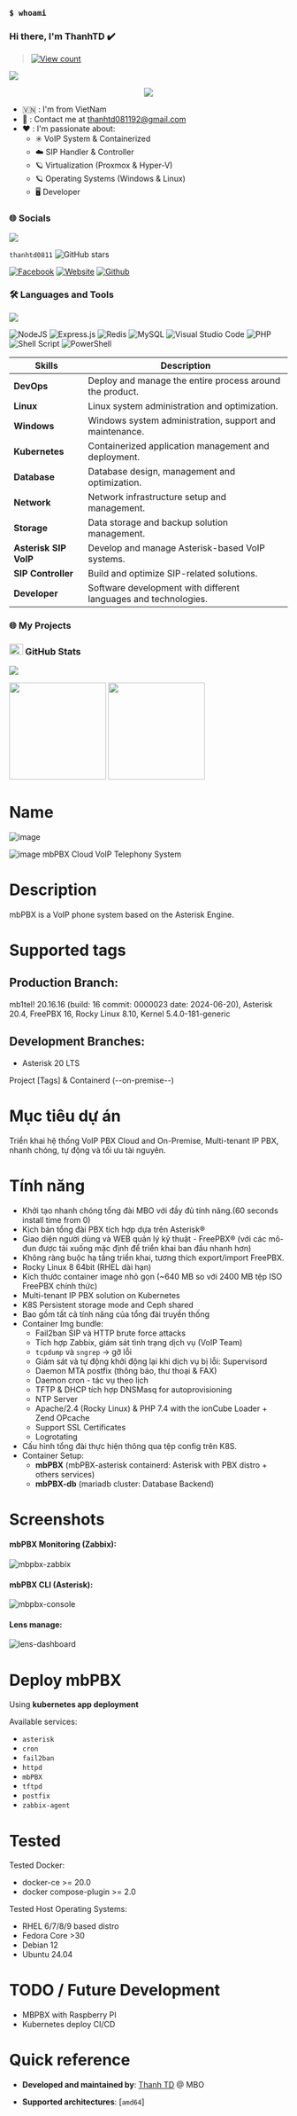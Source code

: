 ### `$ whoami`

### Hi there, I'm ThanhTD ✔️

> [![View count](https://visitcount.itsvg.in/api?id=cfotel2604&color=6&icon=0&pretty=true)](https://visitcount.itsvg.in/api?id=cfotel2604)

<img src="https://user-images.githubusercontent.com/73097560/115834477-dbab4500-a447-11eb-908a-139a6edaec5c.gif">

<p align="center" color="#36BCF7FF"><img src="https://readme-typing-svg.herokuapp.com?lines=I'm+a+Full+Stack+Developer;I'm+a+System+Engineer;I'm+a+DevSecOps Engineer"></p>

- 🇻🇳 : I'm from VietNam
- 📧 : Contact me at [thanhtd081192@gmail.com](mailto:thanhtd081192@gmail)
- ❤️ : I'm passionate about:
  - ✳️ VoIP System & Containerized
  - ☁️ SIP Handler & Controller
  - 🪐 Virtualization (Proxmox & Hyper-V)
  - 🪐 Operating Systems (Windows & Linux)
  - 🖥️ Developer

### 🌐 Socials
<img src="https://user-images.githubusercontent.com/73097560/115834477-dbab4500-a447-11eb-908a-139a6edaec5c.gif">

`thanhtd0811`
![GitHub stars](https://img.shields.io/github/stars/cfotel2604?style=social)

[![Facebook](https://img.shields.io/badge/Facebook-1877F2?style=for-the-badge&logo=facebook&logoColor=white)](https://www.facebook.com/tran.thanh.549)
[![Website](https://img.shields.io/badge/website-000000?style=for-the-badge&logo=About.me&logoColor=white)](https://blog.network.com/)
[![Github](https://img.shields.io/badge/GitHub-100000?style=for-the-badge&logo=github&logoColor=white)](https://github.com/cfotel2604/)

### 🛠 Languages and Tools
<img src="https://user-images.githubusercontent.com/73097560/115834477-dbab4500-a447-11eb-908a-139a6edaec5c.gif">

![NodeJS](https://img.shields.io/badge/node.js-6DA55F?style=for-the-badge&logo=node.js&logoColor=white)
![Express.js](https://img.shields.io/badge/express.js-%23404d59.svg?style=for-the-badge&logo=express&logoColor=%2361DAFB)
![Redis](https://img.shields.io/badge/redis-%23DD0031.svg?style=for-the-badge&logo=redis&logoColor=white)
![MySQL](https://img.shields.io/badge/mysql-4479A1.svg?style=for-the-badge&logo=mysql&logoColor=white)
![Visual Studio Code](https://img.shields.io/badge/Visual%20Studio%20Code-0078d7.svg?style=for-the-badge&logo=visual-studio-code&logoColor=white)
![PHP](https://img.shields.io/badge/php-%23777BB4.svg?style=for-the-badge&logo=php&logoColor=white)
![Shell Script](https://img.shields.io/badge/shell_script-%23121011.svg?style=for-the-badge&logo=gnu-bash&logoColor=white)
![PowerShell](https://img.shields.io/badge/PowerShell-%235391FE.svg?style=for-the-badge&logo=powershell&logoColor=white)

| Skills                      | Description                               				 		|
|-----------------------------|-----------------------------------------------------------------|
| **DevOps**                  | Deploy and manage the entire process around the product. 	 	|
| **Linux**                   | Linux system administration and optimization.			 		|
| **Windows**                 | Windows system administration, support and maintenance.	 		|
| **Kubernetes**              | Containerized application management and deployment. 		    |
| **Database**                | Database design, management and optimization.  			 		|
| **Network**                 | Network infrastructure setup and management.			 		|
| **Storage**                 | Data storage and backup solution management.			 		|
| **Asterisk SIP VoIP**       | Develop and manage Asterisk-based VoIP systems.			 		|
| **SIP Controller** 		  | Build and optimize SIP-related solutions. 				 		|
| **Developer**               | Software development with different languages ​​and technologies. |

### 🌐 My Projects

### <img src="https://media.giphy.com/media/cj87CxfRtrUifF3Ryk/giphy.gif" width="25px" height="20px"> GitHub Stats
<img src="https://user-images.githubusercontent.com/73097560/115834477-dbab4500-a447-11eb-908a-139a6edaec5c.gif">

[<img src="https://github-readme-stats.vercel.app/api?username=cfotel2604&show_icons=true&count_private=true&bg_color=30,e96443,904e95&title_color=fff&text_color=fff&include_all_commits=true" height="175">](https://github-readme-stats.vercel.app/api?username=cfotel2604)
[<img src="https://github-readme-stats.vercel.app/api/top-langs/?username=ugoviti&layout=compact&bg_color=30,e96443,904e95&title_color=fff&text_color=fff" height="175">](https://github-readme-stats.vercel.app/api/top-langs/?username=ugoviti)



# Name
![image](https://github.com/user-attachments/assets/8a265034-56de-4e10-9fa7-28cea6411920)

![image](https://github.com/user-attachments/assets/9a8dd0ba-b3d5-420c-bea6-6585f4018997) mbPBX Cloud VoIP Telephony System

# Description
mbPBX is a VoIP phone system based on the Asterisk Engine.

# Supported tags

## Production Branch:
mb1tel! 20.16.16 (build: 16 commit: 0000023 date: 2024-06-20), Asterisk 20.4, FreePBX 16, Rocky Linux 8.10, Kernel 5.4.0-181-generic

## Development Branches:
* Asterisk 20 LTS

Project [Tags] & Containerd (--on-premise--)

# Mục tiêu dự án
Triển khai hệ thống VoIP PBX Cloud and On-Premise, Multi-tenant IP PBX, nhanh chóng, tự động và tối ưu tài nguyên.

# Tính năng
- Khởi tạo nhanh chóng tổng đài MBO với đầy đủ tính năng.(60 seconds install time from 0)
- Kịch bản tổng đài PBX tích hợp dựa trên Asterisk®
- Giao diện người dùng và WEB quản lý kỹ thuật - FreePBX® (với các mô-đun được tải xuống mặc định để triển khai ban đầu nhanh hơn)
- Không ràng buộc hạ tầng triển khai, tương thích export/import FreePBX.
- Rocky Linux 8 64bit (RHEL dài hạn)
- Kích thước container image nhỏ gọn (~640 MB so với 2400 MB tệp ISO FreePBX chính thức)
- Multi-tenant IP PBX solution on Kubernetes
- K8S Persistent storage mode and Ceph shared
- Bao gồm tất cả tính năng của tổng đài truyền thống
- Container Img bundle:
	+ Fail2ban SIP và HTTP brute force attacks
	+ Tích hợp Zabbix, giám sát tình trạng dịch vụ (VoIP Team)
	+ `tcpdump` và `sngrep` -> gỡ lỗi
	+ Giám sát và tự động khởi động lại khi dịch vụ bị lỗi: Supervisord
	+ Daemon MTA postfix (thông báo, thư thoại & FAX)
	+ Daemon cron - tác vụ theo lịch
	+ TFTP & DHCP tích hợp DNSMasq for autoprovisioning
	+ NTP Server
	+ Apache/2.4 (Rocky Linux) & PHP 7.4 with the ionCube Loader + Zend OPcache
	+ Support SSL Certificates 
	+ Logrotating
- Cấu hình tổng đài thực hiện thông qua tệp config trên K8S.
- Container Setup:
  - **mbPBX** (mbPBX-asterisk containerd: Asterisk with PBX distro + others services)
  - **mbPBX-db** (mariadb cluster: Database Backend)

# Screenshots
#### mbPBX Monitoring (Zabbix):
![mbpbx-zabbix](https://github.com/user-attachments/assets/84d392da-e1f2-43f0-a191-30d5bc0b1aed)

#### mbPBX CLI (Asterisk):
![mbpbx-console](https://github.com/user-attachments/assets/c72bc4c4-06a9-45fb-8d50-b4893d4e8187)

#### Lens manage:
![lens-dashboard](https://github.com/user-attachments/assets/d9b9a73d-08bd-40b5-98ed-5d33a369827a)

# Deploy mbPBX
Using **kubernetes app deployment**

Available services:  
  - `asterisk`
  - `cron`
  - `fail2ban`
  - `httpd`
  - `mbPBX`
  - `tftpd`
  - `postfix`
  - `zabbix-agent`

# Tested
Tested Docker:
  - docker-ce >= 20.0
  - docker compose-plugin >= 2.0

Tested Host Operating Systems:
  - RHEL 6/7/8/9 based distro
  - Fedora Core >30
  - Debian 12
  - Ubuntu 24.04
    
# TODO / Future Development
- MBPBX with Raspberry PI 
- Kubernetes deploy CI/CD

# Quick reference
- **Developed and maintained by**:
  [Thanh TD](https://github.com/cfotel2604) @ MBO
  
- **Supported architectures**:
  [`amd64`]
